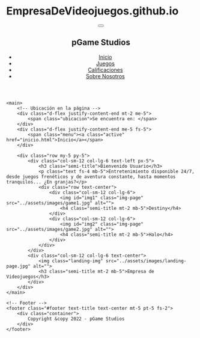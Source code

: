 # EmpresaDeVideojuegos.github.io

<!DOCTYPE html>
<html lang="en">

<head>
    <meta charset="UTF-8">
    <meta http-equiv="X-UA-Compatible" content="IE=edge">
    <meta name="viewport" content="width=device-width, initial-scale=1.0">
    <title>Inicio</title>
    <!-- CSS only -->
    <link href="https://cdn.jsdelivr.net/npm/bootstrap@5.2.0-beta1/dist/css/bootstrap.min.css" rel="stylesheet"
        integrity="sha384-0evHe/X+R7YkIZDRvuzKMRqM+OrBnVFBL6DOitfPri4tjfHxaWutUpFmBp4vmVor" crossorigin="anonymous">
    <link rel="stylesheet" href="//cdnjs.cloudflare.com/ajax/libs/toastr.js/latest/toastr.min.css">
    <link rel="stylesheet" href="../assets/css/style.css">
    <link rel="stylesheet" href="../assets/css/styleNoGames.css">
    <link rel="icon" href="../assets/images/controll.png">
    <link rel="preconnect" href="https://fonts.googleapis.com">
    <link rel="preconnect" href="https://fonts.googleapis.com">
    <link rel="preconnect" href="https://fonts.gstatic.com" crossorigin>
    <link
        href="https://fonts.googleapis.com/css2?family=Changa&family=Edu+VIC+WA+NT+Beginner&family=Righteous&display=swap"
        rel="stylesheet">
</head>

<body>
    <!-- Header -->
    <header class="header d-flex justify-content-center shadow-lg">
        <nav class="navbar fs-5 navbar-expand-lg">
            <div class="container-fluid">
                <button class="navbar-toggler btn-bg" type="button" data-bs-toggle="collapse"
                    data-bs-target="#navbarSupportedContent" aria-controls="navbarSupportedContent"
                    aria-expanded="false" aria-label="Toggle navigation">
                    <span class="navbar-toggler-icon"></span>
                </button>
                <div class="collapse navbar-collapse" id="navbarSupportedContent">
                    <h2 class="fs-1 title">pGame Studios</h2>
                    <ul class="navbar-nav mb-2 mb-lg-0">
                        <li class="nav-item menu mx-2">
                            <a class="nav-link" href="inicio.html">Inicio</a>
                        </li>
                        <li class="nav-item menu mx-2">
                            <a class="nav-link" href="juegos.html">Juegos</a>
                        </li>
                        <li class="nav-item menu mx-2">
                            <a class="nav-link" href="calificaciones.html">Calificaciones</a>
                        </li>
                        <li class="nav-item menu mx-2">
                            <a class="nav-link" href="nosotros.html">Sobre Nosotros</a>
                        </li>
                    </ul>
                </div>
            </div>
        </nav>
    </header>

    <main>
        <!-- Ubicación en la página -->
        <div class="d-flex justify-content-end mt-2 me-5">
            <span class="ubicacion">Se encuentra en: </span>
        </div>
        <div class="d-flex justify-content-end me-5 fs-5">
            <span class="menu"><a class="active" href="inicio.html">Inicio</a></span>
        </div>

        <div class="row my-5 py-5">
            <div class="col-sm-12 col-lg-6 text-left px-5">
                <h3 class="semi-title">Bienvenido Usuario</h3>
                <p class="text fs-4 mb-5">Entretenimiento disponible 24/7, desde juegos frenéticos y de aventura constante, hasta momentos tranquilos... ¿En granjas?</p>
                <div class="row text-center">
                    <div class="col-sm-12 col-lg-6">
                        <img id="img1" class="img-page" src="../assets/images/game1.jpg" alt="">
                        <h4 class="semi-title mt-2 mb-5">Destiny</h4>
                    </div>
                    <div class="col-sm-12 col-lg-6">
                        <img id="img2" class="img-page" src="../assets/images/game2.jpg" alt="">
                        <h4 class="semi-title mt-2 mb-5">Halo</h4>
                    </div>
                </div>
            </div>
            <div class="col-sm-12 col-lg-6 text-center">
                <img class="landing-img" src="../assets/images/landing-page.jpg" alt="">
                <h3 class="semi-title mt-2 mb-5">Empresa de Videojuegos</h3>
            </div>
        </div>
    </main>

    <!-- Footer -->
    <footer class="#footer text-title text-center mt-5 pt-5 fs-2">
        <div class="container">
            Copyright &copy 2022 - pGame Studios
        </div>
    </footer>

</body>

</html>
